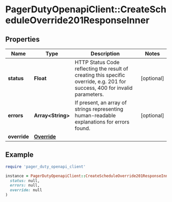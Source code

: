 # PagerDutyOpenapiClient::CreateScheduleOverride201ResponseInner

## Properties

| Name | Type | Description | Notes |
| ---- | ---- | ----------- | ----- |
| **status** | **Float** | HTTP Status Code reflecting the result of creating this specific override, e.g. 201 for success, 400 for invalid parameters. | [optional] |
| **errors** | **Array&lt;String&gt;** | If present, an array of strings representing human-readable explanations for errors found. | [optional] |
| **override** | [**Override**](Override.md) |  |  |

## Example

```ruby
require 'pager_duty_openapi_client'

instance = PagerDutyOpenapiClient::CreateScheduleOverride201ResponseInner.new(
  status: null,
  errors: null,
  override: null
)
```

